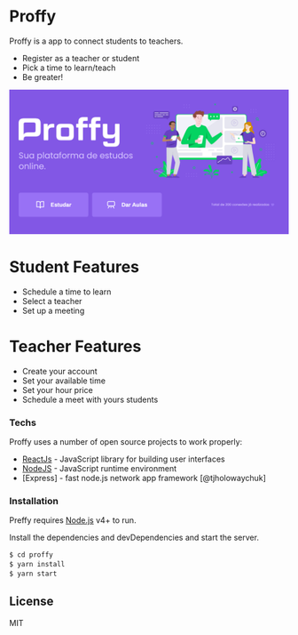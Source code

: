 # Proffy

Proffy is a app to connect students to teachers.

  - Register as a teacher or student
  - Pick a time to learn/teach
  - Be greater!
  
![Image landing page](https://github.com/cristianvuolo/nlw2-proffy-web/blob/master/preview.png?raw=true)

# Student Features

  - Schedule a time to learn
  - Select a teacher
  - Set up a meeting

# Teacher Features
  
  - Create your account
  - Set your available time
  - Set your hour price
  - Schedule a meet with yours students
  
### Techs

Proffy uses a number of open source projects to work properly:

* [ReactJs](https://github.com/facebook/react) - JavaScript library for building user interfaces
* [NodeJS](https://github.com/nodejs/node) -  JavaScript runtime environment
* [Express] - fast node.js network app framework [@tjholowaychuk]



### Installation

Preffy requires [Node.js](https://nodejs.org/) v4+ to run.

Install the dependencies and devDependencies and start the server.

```sh
$ cd proffy
$ yarn install
$ yarn start
```

License
----

MIT

